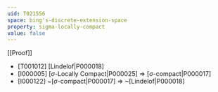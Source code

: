 ```yaml
---
uid: T021556
space: bing's-discrete-extension-space
property: sigma-locally-compact
value: false
---
```

[[Proof]]

* [T001012] [Lindelof|P000018]
* [I000005] [$\sigma$-Locally Compact|P000025] => [$\sigma$-compact|P000017]
* [I000122] ~[$\sigma$-compact|P000017] => ~[Lindelof|P000018]

